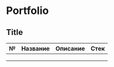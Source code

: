 # Portfolio

## Title

| № | Название | Описание  | Стек  | 
|---|---|---|---|
|   |   |   |   |   
|   |   |   |   |  
|   |   |   |   |   
